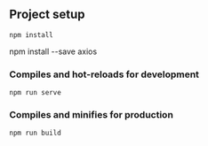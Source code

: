 ## Project setup
```
npm install
```
npm install --save axios
### Compiles and hot-reloads for development
```
npm run serve
```

### Compiles and minifies for production
```
npm run build
```

